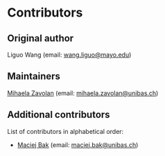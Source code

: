 # Contributors

## Original author

Liguo Wang (email: wang.liguo@mayo.edu)

## Maintainers

[Mihaela Zavolan](https://www.biozentrum.unibas.ch/research/researchgroups/overview/unit/zavolan/) (email: mihaela.zavolan@unibas.ch)

## Additional contributors

List of contributors in alphabetical order:

-  [Maciej Bak](https://angrymaciek.github.io/) (email: maciej.bak@unibas.ch)
